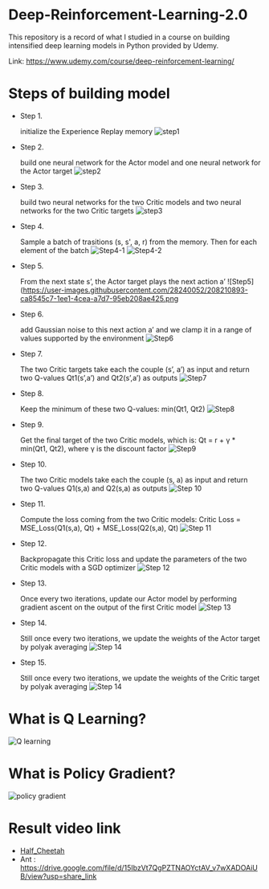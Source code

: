 # Deep-Reinforcement-Learning-2.0

This repository is a record of what I studied in a course on building intensified deep learning models in Python provided by Udemy.

Link: https://www.udemy.com/course/deep-reinforcement-learning/

# Steps of building model
* Step 1.

  initialize the Experience Replay memory
![step1](https://user-images.githubusercontent.com/28240052/208210637-4896e675-3637-41dd-aca4-424c10a2cd82.png)

* Step 2.

  build one neural network for the Actor model and one neural network for the Actor target
  ![step2](https://user-images.githubusercontent.com/28240052/208119965-007094e9-418f-4b53-b188-eb4c73f58400.png)  

* Step 3.

  build two neural networks for the two Critic models and two neural networks for the two Critic targets
![step3](https://user-images.githubusercontent.com/28240052/208121558-0e99fe1f-d2a0-4bf4-876d-847de5faad05.png)
  
  
* Step 4.

  Sample a batch of trasitions (s, s', a, r) from the memory. Then for each element of the batch
  ![Step4-1](https://user-images.githubusercontent.com/28240052/208210801-552c222f-9b5a-4d9a-a052-2a436b014af3.png)
![Step4-2](https://user-images.githubusercontent.com/28240052/208210806-3e5b70fc-0729-4d79-9a39-9a1b8106e970.png)
  
  
* Step 5.

  From the next state s’, the Actor target plays the next action a’
  ![Step5](https://user-images.githubusercontent.com/28240052/208210893-ca8545c7-1ee1-4cea-a7d7-95eb208ae425.png

  
* Step 6.

  add Gaussian noise to this next action a’ and we clamp it in a range of values supported by the environment
  ![Step6](https://user-images.githubusercontent.com/28240052/208211088-3b644a87-e458-45e2-8869-5eebfbd1faf2.png)

  
* Step 7.

  The two Critic targets take each the couple (s’, a’) as input and return two Q-values Qt1(s’,a’) and Qt2(s’,a’) as outputs 
![Step7](https://user-images.githubusercontent.com/28240052/208211133-7a5ea6cd-10a5-4943-ad22-17dbd02833af.png)


  
* Step 8.

  Keep the minimum of these two Q-values: min(Qt1, Qt2)
  ![Step8](https://user-images.githubusercontent.com/28240052/208211263-82b85d22-fd81-4ed8-9e25-c0874c5ad069.png)


* Step 9.

  Get the final target of the two Critic models, which is: Qt = r + γ * min(Qt1, Qt2), where γ is the discount factor
  ![Step9](https://user-images.githubusercontent.com/28240052/208212239-0e0e29cf-e237-4d2b-ad4a-30ce4dfbb8e9.png)


* Step 10.

  The two Critic models take each the couple (s, a) as input and return two Q-values Q1(s,a) and Q2(s,a) as outputs
  ![Step 10](https://user-images.githubusercontent.com/28240052/208212247-aa56c3d1-f7fd-49a4-984d-7ce9e04d6720.png)


* Step 11.

  Compute the loss coming from the two Critic models: Critic Loss = MSE_Loss(Q1(s,a), Qt) + MSE_Loss(Q2(s,a), Qt)
  ![Step 11](https://user-images.githubusercontent.com/28240052/208212252-7ac52521-472c-4c7e-81ee-4dce6b36eab2.png)

* Step 12.

  Backpropagate this Critic loss and update the parameters of the two Critic models with a SGD optimizer
  ![Step 12](https://user-images.githubusercontent.com/28240052/208212266-b39e2d32-aaf2-4fbf-b6cf-a55b3cbe29c4.png)

* Step 13.

  Once every two iterations, update our Actor model by performing gradient ascent on the output of the first Critic model
  ![Step 13](https://user-images.githubusercontent.com/28240052/208212272-83e25ef8-8cb2-4253-90e6-ca888e3a07db.png)


* Step 14.

  Still once every two iterations, we update the weights of the Actor target by polyak averaging
  ![Step 14](https://user-images.githubusercontent.com/28240052/208212279-0d04c553-7108-45ac-9eec-5cfc2c7196df.png)


* Step 15.

  Still once every two iterations, we update the weights of the Critic target by polyak averaging
  ![Step 14](https://user-images.githubusercontent.com/28240052/208212289-0bed8c1b-4c66-4f8d-85c1-328980e71305.png)
# What is Q Learning?

![Q learning](https://user-images.githubusercontent.com/28240052/208212431-bda107e8-b1c6-40be-b35a-671978330f01.png)

# What is Policy Gradient?

![policy gradient](https://user-images.githubusercontent.com/28240052/208212442-8f09816a-78b1-4f90-aef6-9236a187f0b0.png)

# Result video link

* [Half_Cheetah]
* Ant : https://drive.google.com/file/d/15IbzVt7QgPZTNAOYctAV_v7wXADOAiUB/view?usp=share_link

[Half_Cheetah]: https://drive.google.com/file/d/1t3lvSKqQEJetq-B41ePkNrMGqz0sQcqg/view?usp=share_link



